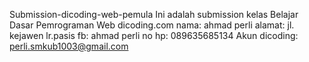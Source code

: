 Submission-dicoding-web-pemula
Ini adalah submission kelas Belajar Dasar Pemrograman Web dicoding.com
nama: ahmad perli
alamat: jl. kejawen lr.pasis
fb: ahmad perli
no hp: 089635685134
Akun dicoding: perli.smkub1003@gmail.com
